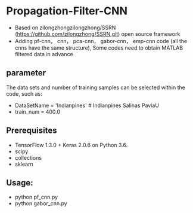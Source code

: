 # Propagation-Filter-CNN
- Based on zilongzhongzilongzhong/SSRN (https://github.com/zilongzhong/SSRN.git) open source framework
- Adding pf-cnn， cnn， pca-cnn， gabor-cnn， emp-cnn code (all the cnns have the same structure), Some codes need to obtain MATLAB filtered data in advance

## parameter
The data sets and  number of training samples can be selected within the code, such as:
- DataSetName = 'Indianpines'  # Indianpines  Salinas  PaviaU
- train_num = 400.0

## Prerequisites
- TensorFlow 1.3.0 + Keras 2.0.6 on Python 3.6.
- scipy
- collections
- sklearn

## Usage:
- python pf_cnn.py     
- python gabor_cnn.py
